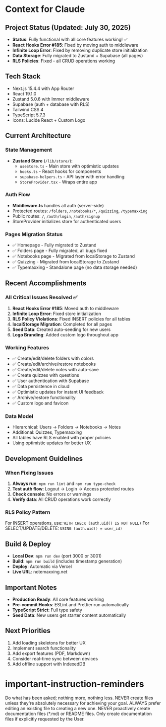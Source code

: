 # Context for Claude

## Project Status (Updated: July 30, 2025)

- **Status**: Fully functional with all core features working! ✅
- **React Hooks Error #185**: Fixed by moving auth to middleware
- **Infinite Loop Error**: Fixed by removing duplicate store initialization
- **Data Storage**: Fully migrated to Zustand + Supabase (all pages)
- **RLS Policies**: Fixed - all CRUD operations working

## Tech Stack

- Next.js 15.4.4 with App Router
- React 19.1.0
- Zustand 5.0.6 with Immer middleware
- Supabase (auth + database with RLS)
- Tailwind CSS 4
- TypeScript 5.7.3
- Icons: Lucide React + Custom Logo

## Current Architecture

### State Management

- **Zustand Store** (`/lib/store/`):
  - `useStore.ts` - Main store with optimistic updates
  - `hooks.ts` - React hooks for components
  - `supabase-helpers.ts` - API layer with error handling
  - `StoreProvider.tsx` - Wraps entire app

### Auth Flow

- **Middleware.ts** handles all auth (server-side)
- Protected routes: `/folders`, `/notebooks/*`, `/quizzing`, `/typemaxxing`
- Public routes: `/`, `/auth/login`, `/auth/signup`
- StoreProvider initializes store for authenticated users

### Pages Migration Status

- ✅ Homepage - Fully migrated to Zustand
- ✅ Folders page - Fully migrated, all bugs fixed
- ✅ Notebooks page - Migrated from localStorage to Zustand
- ✅ Quizzing - Migrated from localStorage to Zustand
- ✅ Typemaxxing - Standalone page (no data storage needed)

## Recent Accomplishments

### All Critical Issues Resolved ✅

1. **React Hooks Error #185**: Moved auth to middleware
2. **Infinite Loop Error**: Fixed store initialization
3. **RLS Policy Violations**: Fixed INSERT policies for all tables
4. **localStorage Migration**: Completed for all pages
5. **Seed Data**: Created auto-seeding for new users
6. **Logo Branding**: Added custom logo throughout app

### Working Features

- ✅ Create/edit/delete folders with colors
- ✅ Create/edit/archive/restore notebooks
- ✅ Create/edit/delete notes with auto-save
- ✅ Create quizzes with questions
- ✅ User authentication with Supabase
- ✅ Data persistence in cloud
- ✅ Optimistic updates for instant UI feedback
- ✅ Archive/restore functionality
- ✅ Custom logo and favicon

### Data Model

- Hierarchical: Users → Folders → Notebooks → Notes
- Additional: Quizzes, Typemaxxing
- All tables have RLS enabled with proper policies
- Using optimistic updates for better UX

## Development Guidelines

### When Fixing Issues

1. **Always run**: `npm run lint` and `npm run type-check`
2. **Test auth flow**: Logout → Login → Access protected routes
3. **Check console**: No errors or warnings
4. **Verify data**: All CRUD operations work correctly

### RLS Policy Pattern

For INSERT operations, use: `WITH CHECK (auth.uid() IS NOT NULL)`
For SELECT/UPDATE/DELETE: `USING (auth.uid() = user_id)`

## Build & Deploy

- **Local Dev**: `npm run dev` (port 3000 or 3001)
- **Build**: `npm run build` (includes timestamp generation)
- **Deploy**: Automatic via Vercel
- **Live URL**: notemaxxing.net

## Important Notes

- **Production Ready**: All core features working
- **Pre-commit Hooks**: ESLint and Prettier run automatically
- **TypeScript Strict**: Full type safety
- **Seed Data**: New users get starter content automatically

## Next Priorities

1. Add loading skeletons for better UX
2. Implement search functionality
3. Add export features (PDF, Markdown)
4. Consider real-time sync between devices
5. Add offline support with IndexedDB

# important-instruction-reminders

Do what has been asked; nothing more, nothing less.
NEVER create files unless they're absolutely necessary for achieving your goal.
ALWAYS prefer editing an existing file to creating a new one.
NEVER proactively create documentation files (\*.md) or README files. Only create documentation files if explicitly requested by the User.
